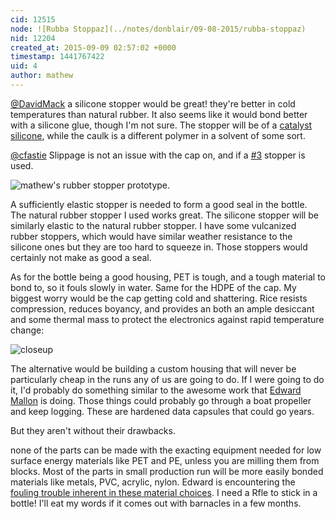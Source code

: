 ```yaml
---
cid: 12515
node: ![Rubba Stoppaz](../notes/donblair/09-08-2015/rubba-stoppaz)
nid: 12204
created_at: 2015-09-09 02:57:02 +0000
timestamp: 1441767422
uid: 4
author: mathew
---
```


[@DavidMack](/profile/DavidMack) a silicone stopper would be great! they're better in cold temperatures than natural rubber. It also seems like it would bond better with a silicone glue, though I'm not sure. The stopper will be of a [catalyst silicone](https://en.wikipedia.org/wiki/RTV_silicone), while the caulk is a different polymer in a solvent of some sort. 

[@cfastie](/profile/cfastie) Slippage is not an issue with the cap on, and if a [#3](/n/3) stopper is used.

![mathew's rubber stopper prototype](https://i.publiclab.org/system/images/photos/000/008/627/original/IMG_20150114_130519.jpg).  

A sufficiently elastic stopper is needed to form a good seal in the bottle. The natural rubber stopper I used works great. The silicone stopper will be similarly elastic to the natural rubber stopper.  I have some vulcanized rubber stoppers, which would have similar weather resistance to the silicone ones but they are too hard to squeeze in. Those stoppers would certainly not make as good a seal. 

As for the bottle being a good housing, PET is tough, and a tough material to bond to, so it fouls slowly in water. Same for the HDPE of the cap. My biggest worry would be the cap getting cold and shattering.  Rice resists compression, reduces boyancy, and provides an both an ample desiccant and some thermal mass to protect the electronics against rapid temperature change:

![closeup](https://i.publiclab.org/system/images/photos/000/009/087/original/IMG_20150216_170606.jpg)

The alternative would be building a custom housing that will never be particularly cheap in the runs any of us are going to do. If I were going to do it, I'd probably do something similar to the awesome work that [Edward Mallon](https://edwardmallon.wordpress.com/2015/02/04/a-new-diy-underwater-housing-for-2015/) is doing. Those things could probably go through a boat propeller and keep logging.  These are hardened data capsules that could go years. 

But they aren't without their drawbacks. 

none of the parts can be made with the exacting equipment needed for low surface energy materials like PET and PE, unless you are milling them from blocks.  Most of the parts in small production run will be more easily bonded materials like metals, PVC, acrylic, nylon.  Edward is encountering the [fouling trouble inherent in these material choices](https://edwardmallon.wordpress.com/2015/09/02/field-report-2015-08-17-flow-sensors-go-back-into-akumal-bay/). I need a Rfle to stick in a bottle! I'll eat my words if it comes out with barnacles in a few months.
